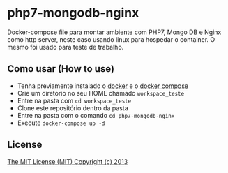 # php7-mongodb-nginx
Docker-compose file para montar ambiente com PHP7, Mongo DB e Nginx como http server, neste caso usando linux para hospedar o container. O mesmo foi usado para teste de trabalho.

## Como usar (How to use)

* Tenha previamente instalado o [docker](https://www.docker.com/products/overview) e o [docker compose](https://docs.docker.com/compose/install/)
* Crie um diretorio no seu HOME chamado ```workspace_teste```
* Entre na pasta com ```cd workspace_teste```
* Clone este repositório dentro da pasta
* Entre na pasta com o comando ```cd php7-mongodb-nginx```
* Execute ```docker-compose up -d```

## License

[The MIT License (MIT) Copyright (c) 2013](http://opensource.org/licenses/MIT)